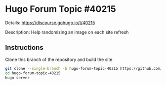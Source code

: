 # Hugo Forum Topic #40215

Details: <https://discourse.gohugo.io/t/40215>

Description: Help randomizing an image on each site refresh

## Instructions

Clone this branch of the repository and build the site.

```bash
git clone --single-branch -b hugo-forum-topic-40215 https://github.com/jmooring/hugo-testing hugo-forum-topic-40215
cd hugo-forum-topic-40215
hugo server
```
